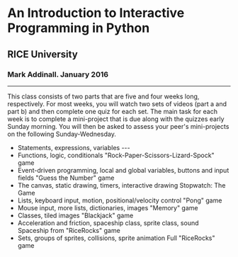 # An Introduction to Interactive Programming in Python
## RICE University
### Mark Addinall. January 2016 
----

This class consists of two parts that are five and four weeks long, respectively. For most weeks, you will watch two sets of videos (part a and part b) and then complete one quiz for each set. The main task for each week is to complete a mini-project that is due along with the quizzes early Sunday morning. You will then be asked to assess your peer's mini-projects on the following Sunday-Wednesday.

- Statements, expressions, variables	---
- Functions, logic, conditionals	"Rock-Paper-Scissors-Lizard-Spock" game
- Event-driven programming, local and global variables, buttons and input fields	"Guess the Number" game
- The canvas, static drawing, timers, interactive drawing	Stopwatch: The Game
- Lists, keyboard input, motion, positional/velocity control	"Pong" game
- Mouse input, more lists, dictionaries, images	"Memory" game
- Classes, tiled images	"Blackjack" game
- Acceleration and friction, spaceship class, sprite class, sound	Spaceship from "RiceRocks" game
- Sets, groups of sprites, collisions, sprite animation	Full "RiceRocks" game


